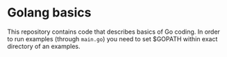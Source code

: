 Golang basics
=============


This repository contains code that describes basics of Go coding.
In order to run examples (through `main.go`) you need to set $GOPATH within exact directory of an examples.